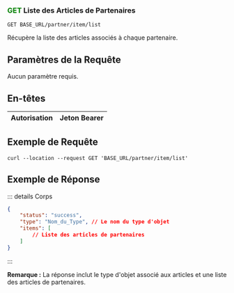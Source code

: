 
### <span style="color:green">GET</span> Liste des Articles de Partenaires

```plaintext
GET BASE_URL/partner/item/list
```

Récupère la liste des articles associés à chaque partenaire.

## Paramètres de la Requête

Aucun paramètre requis.

## En-têtes

| Autorisation | Jeton Bearer |
| ------------- | ----------- |

## Exemple de Requête

```curl
curl --location --request GET 'BASE_URL/partner/item/list'
```

## Exemple de Réponse

::: details Corps

```json
{
    "status": "success",
    "type": "Nom_du_Type", // Le nom du type d'objet
    "items": [
        // Liste des articles de partenaires
    ]
}
```

:::

**Remarque :** La réponse inclut le type d'objet associé aux articles et une liste des articles de partenaires.

